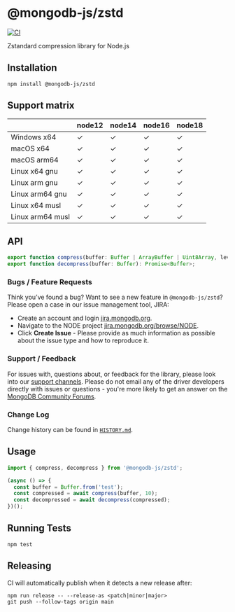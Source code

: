 # @mongodb-js/zstd

[![CI](https://github.com/mongodb-js/zstd/actions/workflows/CI.yml/badge.svg)](https://github.com/mongodb-js/zstd/actions/workflows/CI.yml)

Zstandard compression library for Node.js

## Installation

```
npm install @mongodb-js/zstd
```

## Support matrix

|                  | node12 | node14 | node16 | node18 |
| ---------------- | ------ | ------ | ------ | ------ |
| Windows x64      | ✓      | ✓      | ✓      | ✓      |
| macOS x64        | ✓      | ✓      | ✓      | ✓      |
| macOS arm64      | ✓      | ✓      | ✓      | ✓      |
| Linux x64 gnu    | ✓      | ✓      | ✓      | ✓      |
| Linux arm gnu    | ✓      | ✓      | ✓      | ✓      |
| Linux arm64 gnu  | ✓      | ✓      | ✓      | ✓      |
| Linux x64 musl   | ✓      | ✓      | ✓      | ✓      |
| Linux arm64 musl | ✓      | ✓      | ✓      | ✓      |

## API

```ts
export function compress(buffer: Buffer | ArrayBuffer | Uint8Array, level: number): Promise<Buffer>;
export function decompress(buffer: Buffer): Promise<Buffer>;
```

### Bugs / Feature Requests

Think you’ve found a bug? Want to see a new feature in `@mongodb-js/zstd`? Please open a
case in our issue management tool, JIRA:

- Create an account and login [jira.mongodb.org](https://jira.mongodb.org).
- Navigate to the NODE project [jira.mongodb.org/browse/NODE](https://jira.mongodb.org/browse/NODE).
- Click **Create Issue** - Please provide as much information as possible about the issue type and how to reproduce it.

### Support / Feedback

For issues with, questions about, or feedback for the library, please look into our [support channels](https://docs.mongodb.com/manual/support). Please do not email any of the driver developers directly with issues or questions - you're more likely to get an answer on the [MongoDB Community Forums](https://community.mongodb.com/tags/c/drivers-odms-connectors/7/node-js-driver).

### Change Log

Change history can be found in [`HISTORY.md`](https://github.com/mongodb-js/zstd/blob/HEAD/HISTORY.md).

## Usage

```ts
import { compress, decompress } from '@mongodb-js/zstd';

(async () => {
  const buffer = Buffer.from('test');
  const compressed = await compress(buffer, 10);
  const decompressed = await decompress(compressed);
})();
```

## Running Tests

`npm test`

## Releasing

CI will automatically publish when it detects a new release after:

```
npm run release -- --release-as <patch|minor|major>
git push --follow-tags origin main
```
